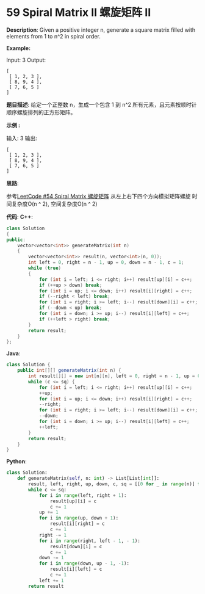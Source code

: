 # 59 Spiral Matrix II 螺旋矩阵 II

__Description__:
Given a positive integer n, generate a square matrix filled with elements from 1 to n^2 in spiral order.

__Example:__

Input: 3
Output:

```text
[
 [ 1, 2, 3 ],
 [ 8, 9, 4 ],
 [ 7, 6, 5 ]
]
```

__题目描述__:
给定一个正整数 n，生成一个包含 1 到 n^2 所有元素，且元素按顺时针顺序螺旋排列的正方形矩阵。

__示例 :__

输入: 3
输出:

```text
[
 [ 1, 2, 3 ],
 [ 8, 9, 4 ],
 [ 7, 6, 5 ]
]
```

__思路__:

参考[LeetCode #54 Spiral Matrix 螺旋矩阵](https://www.jianshu.com/p/1de47741d08a)
从左上右下四个方向模拟矩阵螺旋
时间复杂度O(n ^ 2), 空间复杂度O(n ^ 2)

__代码__:
__C++__:

```C++
class Solution 
{
public:
    vector<vector<int>> generateMatrix(int n) 
    {
        vector<vector<int>> result(n, vector<int>(n, 0));
        int left = 0, right = n - 1, up = 0, down = n - 1, c = 1;
        while (true)
        {
            for (int i = left; i <= right; i++) result[up][i] = c++;
            if (++up > down) break;
            for (int i = up; i <= down; i++) result[i][right] = c++;
            if (--right < left) break;
            for (int i = right; i >= left; i--) result[down][i] = c++;
            if (--down < up) break;
            for (int i = down; i >= up; i--) result[i][left] = c++;
            if (++left > right) break;
        }
        return result;
    }
};
```

__Java__:

```Java
class Solution {
    public int[][] generateMatrix(int n) {
        int result[][] = new int[n][n], left = 0, right = n - 1, up = 0, down = n - 1, c = 1, sq = n * n;
        while (c <= sq) {
            for (int i = left; i <= right; i++) result[up][i] = c++;
            ++up;
            for (int i = up; i <= down; i++) result[i][right] = c++;
            --right;
            for (int i = right; i >= left; i--) result[down][i] = c++;
            --down;
            for (int i = down; i >= up; i--) result[i][left] = c++;
            ++left;
        }
        return result;
    }
}
```

__Python__:

```Python
class Solution:
    def generateMatrix(self, n: int) -> List[List[int]]:
        result, left, right, up, down, c, sq = [[0 for _ in range(n)] for _ in range(n)], 0, n - 1, 0, n - 1, 1, n ** 2;
        while c <= sq:
            for i in range(left, right + 1):
                result[up][i] = c
                c += 1
            up += 1
            for i in range(up, down + 1):
                result[i][right] = c
                c += 1
            right -= 1
            for i in range(right, left - 1, - 1):
                result[down][i] = c
                c += 1
            down -= 1
            for i in range(down, up - 1, -1):
                result[i][left] = c
                c += 1
            left += 1
        return result
```
